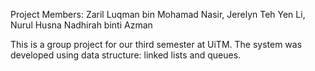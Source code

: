 Project Members:
Zaril Luqman bin Mohamad Nasir,
Jerelyn Teh Yen Li,
Nurul Husna Nadhirah binti Azman

This is a group project for our third semester at UiTM.
The system was developed using data structure: linked lists and queues.

